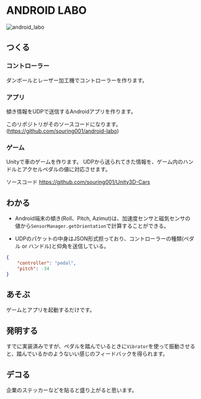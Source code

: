 # ANDROID LABO
![android_labo](https://user-images.githubusercontent.com/29009733/60728648-c8ca3680-9f7b-11e9-9bb3-9aa1063896f9.jpg)

## つくる

### コントローラー
ダンボールとレーザー加工機でコントローラーを作ります。

### アプリ
傾き情報をUDPで送信するAndroidアプリを作ります。

このリポジトリがそのソースコードになります。
(https://github.com/souring001/android-labo)

### ゲーム
Unityで車のゲームを作ります。
UDPから送られてきた情報を、ゲーム内のハンドルとアクセルペダルの値に対応させます。

ソースコード
https://github.com/souring001/Unity3D-Cars

## わかる

* Android端末の傾き(Roll、Pitch, Azimut)は、加速度センサと磁気センサの値から`SensorManager.getOrientation`で計算することができる。

* UDPのパケットの中身はJSON形式担っており、コントローラーの種類(ペダル or ハンドル)と仰角を送信している。

```JSON
{
    "controller": "pedal",
    "pitch": -34
}

```



## あそぶ
ゲームとアプリを起動するだけです。


## 発明する
すでに実装済みですが、ペダルを踏んでいるときに`Vibrator`を使って振動させると、踏んでいるかのようないい感じのフィードバックを得られます。

## デコる
企業のステッカーなどを貼ると盛り上がると思います。
